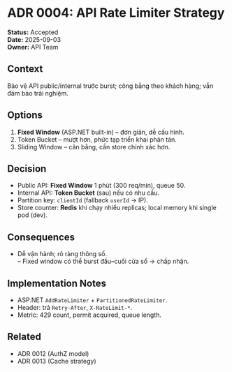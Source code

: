 # ADR 0004: API Rate Limiter Strategy
**Status:** Accepted  
**Date:** 2025-09-03  
**Owner:** API Team

## Context
Bảo vệ API public/internal trước burst; công bằng theo khách hàng; vẫn đảm bảo trải nghiệm.

## Options
1) **Fixed Window** (ASP.NET built-in) – đơn giản, dễ cấu hình.  
2) Token Bucket – mượt hơn, phức tạp triển khai phân tán.  
3) Sliding Window – cân bằng, cần store chính xác hơn.

## Decision
- Public API: **Fixed Window** 1 phút (300 req/min), queue 50.  
- Internal API: **Token Bucket** (sau) nếu có nhu cầu.  
- Partition key: `clientId` (fallback `userId` → IP).  
- Store counter: **Redis** khi chạy nhiều replicas; local memory khi single pod (dev).

## Consequences
+ Dễ vận hành; rõ ràng thông số.  
– Fixed window có thể burst đầu–cuối cửa sổ → chấp nhận.

## Implementation Notes
- ASP.NET `AddRateLimiter` + `PartitionedRateLimiter`.  
- Header: trả `Retry-After`, `X-RateLimit-*`.  
- Metric: 429 count, permit acquired, queue length.

## Related
- ADR 0012 (AuthZ model)  
- ADR 0013 (Cache strategy)
